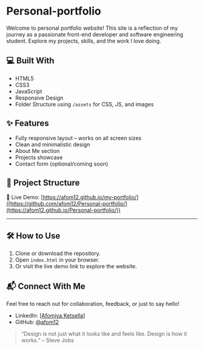 # Personal-portfolio

Welcome to personal portfolio website! This site is a reflection of my journey as a passionate front-end developer and software engineering student. Explore my projects, skills, and the work I love doing.
 

## 💻 Built With

- HTML5
- CSS3
- JavaScript
- Responsive Design
- Folder Structure using `/assets` for CSS, JS, and images


## ✨ Features

- Fully responsive layout – works on all screen sizes
- Clean and minimalistic design
- About Me section
- Projects showcase
- Contact form (optional/coming soon)

## 📁 Project Structure

🔗 Live Demo: [https://afom12.github.io/my-portfolio/]([https://github.com/afom12/Personal-portfolio/](https://afom12.github.io/Personal-portfolio/))

__________________________________________________________________________________________________________________________________
## 🛠 How to Use

1. Clone or download the repository.
2. Open `index.html` in your browser.
3. Or visit the live demo link to explore the website.

## 📬 Connect With Me

Feel free to reach out for collaboration, feedback, or just to say hello!

- LinkedIn: [[Afomiya Ketsella](https://www.linkedin.com/in/afom12/)]
- GitHub: [@afom12](https://github.com/afom12)

> “Design is not just what it looks like and feels like. Design is how it works.” – Steve Jobs
